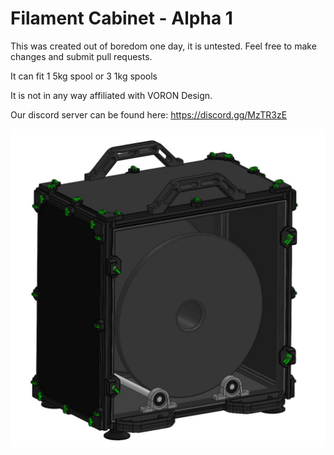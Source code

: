 # Filament Cabinet - Alpha 1
This was created out of boredom one day, it is untested. Feel free to make changes and submit pull requests.

It can fit 1 5kg spool or 3 1kg spools

It is not in any way affiliated with VORON Design.

Our discord server can be found here: https://discord.gg/MzTR3zE

 ![Image of the Unfinshed Cabinet](https://raw.githubusercontent.com/Annex-Engineering/Filament_Cabinet/master/Images/Cabinet_Full.JPG?raw=true)
